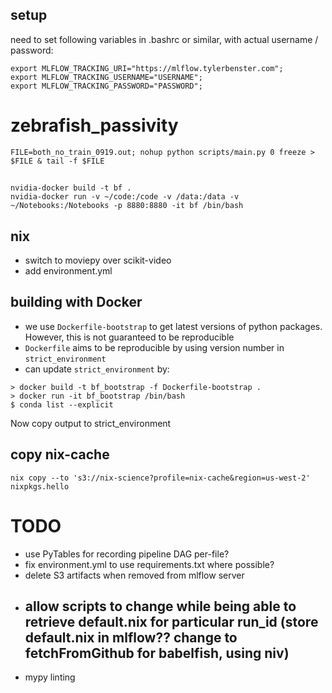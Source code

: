 ## setup
need to set following variables in .bashrc or similar, with actual username / password:
```
export MLFLOW_TRACKING_URI="https://mlflow.tylerbenster.com";
export MLFLOW_TRACKING_USERNAME="USERNAME";
export MLFLOW_TRACKING_PASSWORD="PASSWORD";
```


# zebrafish_passivity
`FILE=both_no_train_0919.out; nohup python scripts/main.py 0 freeze > $FILE & tail -f $FILE`

##
```
nvidia-docker build -t bf .
nvidia-docker run -v ~/code:/code -v /data:/data -v ~/Notebooks:/Notebooks -p 8880:8880 -it bf /bin/bash
```


## nix
- switch to moviepy over scikit-video
- add environment.yml


## building with Docker
- we use `Dockerfile-bootstrap` to get latest versions of python packages. However, this is not guaranteed to be reproducible
- `Dockerfile` aims to be reproducible by using version number in `strict_environment`
- can update `strict_environment` by:
```
> docker build -t bf_bootstrap -f Dockerfile-bootstrap .
> docker run -it bf_bootstrap /bin/bash
$ conda list --explicit
```

Now copy output to strict_environment



## copy nix-cache
```
nix copy --to 's3://nix-science?profile=nix-cache&region=us-west-2' nixpkgs.hello 
```

# TODO
- use PyTables for recording pipeline DAG per-file?
- fix environment.yml to use requirements.txt where possible?
- delete S3 artifacts when removed from mlflow server
- allow scripts to change while being able to retrieve default.nix for particular run_id (store default.nix in mlflow?? change to fetchFromGithub for babelfish, using niv)
    - 
- mypy linting
